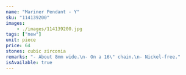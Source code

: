```yaml
---
name: "Mariner Pendant - Y"
sku: "114139200"
images:
    - ./images/114139200.jpg
tags: ["new"]
unit: piece
price: 64
stones: cubic zirconia
remarks: "- About 8mm wide.\n- On a 16\" chain.\n- Nickel-free."
isAvailable: true
---
```


